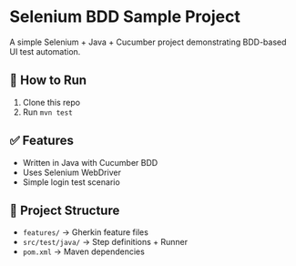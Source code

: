 # Selenium BDD Sample Project  

A simple Selenium + Java + Cucumber project demonstrating BDD-based UI test automation.  

## 🚀 How to Run  
1. Clone this repo  
2. Run `mvn test`  

## ✅ Features  
- Written in Java with Cucumber BDD  
- Uses Selenium WebDriver  
- Simple login test scenario  

## 📂 Project Structure  
- `features/` → Gherkin feature files  
- `src/test/java/` → Step definitions + Runner  
- `pom.xml` → Maven dependencies  
